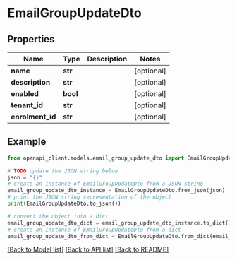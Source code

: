 # EmailGroupUpdateDto


## Properties

Name | Type | Description | Notes
------------ | ------------- | ------------- | -------------
**name** | **str** |  | [optional] 
**description** | **str** |  | [optional] 
**enabled** | **bool** |  | [optional] 
**tenant_id** | **str** |  | [optional] 
**enrolment_id** | **str** |  | [optional] 

## Example

```python
from openapi_client.models.email_group_update_dto import EmailGroupUpdateDto

# TODO update the JSON string below
json = "{}"
# create an instance of EmailGroupUpdateDto from a JSON string
email_group_update_dto_instance = EmailGroupUpdateDto.from_json(json)
# print the JSON string representation of the object
print(EmailGroupUpdateDto.to_json())

# convert the object into a dict
email_group_update_dto_dict = email_group_update_dto_instance.to_dict()
# create an instance of EmailGroupUpdateDto from a dict
email_group_update_dto_from_dict = EmailGroupUpdateDto.from_dict(email_group_update_dto_dict)
```
[[Back to Model list]](../README.md#documentation-for-models) [[Back to API list]](../README.md#documentation-for-api-endpoints) [[Back to README]](../README.md)


